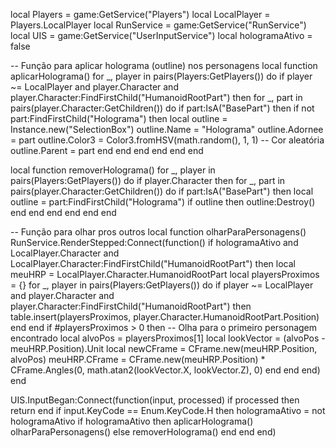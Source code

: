 local Players = game:GetService("Players")
local LocalPlayer = Players.LocalPlayer
local RunService = game:GetService("RunService")
local UIS = game:GetService("UserInputService")
local hologramaAtivo = false

-- Função para aplicar holograma (outline) nos personagens
local function aplicarHolograma()
    for _, player in pairs(Players:GetPlayers()) do
        if player ~= LocalPlayer and player.Character and player.Character:FindFirstChild("HumanoidRootPart") then
            for _, part in pairs(player.Character:GetChildren()) do
                if part:IsA("BasePart") then
                    if not part:FindFirstChild("Holograma") then
                        local outline = Instance.new("SelectionBox")
                        outline.Name = "Holograma"
                        outline.Adornee = part
                        outline.Color3 = Color3.fromHSV(math.random(), 1, 1) -- Cor aleatória
                        outline.Parent = part
                    end
                end
            end
        end
    end
end

local function removerHolograma()
    for _, player in pairs(Players:GetPlayers()) do
        if player.Character then
            for _, part in pairs(player.Character:GetChildren()) do
                if part:IsA("BasePart") then
                    local outline = part:FindFirstChild("Holograma")
                    if outline then
                        outline:Destroy()
                    end
                end
            end
        end
    end
end

-- Função para olhar pros outros
local function olharParaPersonagens()
    RunService.RenderStepped:Connect(function()
        if hologramaAtivo and LocalPlayer.Character and LocalPlayer.Character:FindFirstChild("HumanoidRootPart") then
            local meuHRP = LocalPlayer.Character.HumanoidRootPart
            local playersProximos = {}
            for _, player in pairs(Players:GetPlayers()) do
                if player ~= LocalPlayer and player.Character and player.Character:FindFirstChild("HumanoidRootPart") then
                    table.insert(playersProximos, player.Character.HumanoidRootPart.Position)
                end
            end
            if #playersProximos > 0 then
                -- Olha para o primeiro personagem encontrado
                local alvoPos = playersProximos[1]
                local lookVector = (alvoPos - meuHRP.Position).Unit
                local newCFrame = CFrame.new(meuHRP.Position, alvoPos)
                meuHRP.CFrame = CFrame.new(meuHRP.Position) * CFrame.Angles(0, math.atan2(lookVector.X, lookVector.Z), 0)
            end
        end
    end)
end

UIS.InputBegan:Connect(function(input, processed)
    if processed then return end
    if input.KeyCode == Enum.KeyCode.H then
        hologramaAtivo = not hologramaAtivo
        if hologramaAtivo then
            aplicarHolograma()
            olharParaPersonagens()
        else
            removerHolograma()
        end
    end
end)
